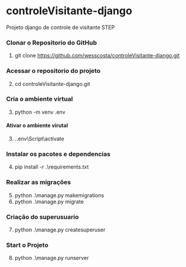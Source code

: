 # controleVisitante-django
Projeto django de controle de visitante
STEP

### Clonar o Repositorio do GitHub
01. git clone https://github.com/wesscosta/controleVisitante-django.git

### Acessar o repositorio do projeto
02. cd controleVisitante-django.git

### Cria o ambiente virtual
03. python -m venv .env

#### Ativar o ambiente virutal
03. .\.env\Script\activate

### Instalar os pacotes e dependencias
04. pip install -r .\requirements.txt

### Realizar as migrações
05. python .\manage.py makemigrations
06. python .\manage.py migrate

### Criação do superusuario
07. python .\manage.py createsuperuser

### Start o Projeto
08. python .\manage.py runserver

